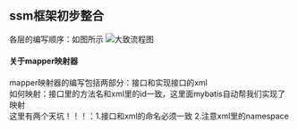 ## ssm框架初步整合
各层的编写顺序：如图所示
![大致流程图](https://github.com/kanonjz/pictures/blob/master/%E7%BB%98%E5%9B%BE1.png)
#### 关于mapper映射器
mapper映射器的编写包括两部分：接口和实现接口的xml <br>
如何映射：接口里的方法名和xml里的id一致，这里面mybatis自动帮我们实现了映射 <br>
这里有两个天坑！！！：1.接口和xml的命名必须一致  2.注意xml里的namespace
